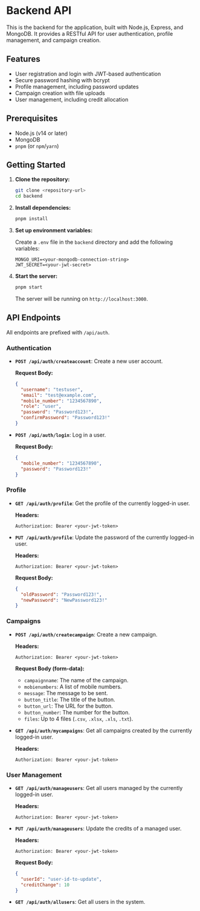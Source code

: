 # Backend API

This is the backend for the application, built with Node.js, Express, and MongoDB. It provides a RESTful API for user authentication, profile management, and campaign creation.

## Features

*   User registration and login with JWT-based authentication
*   Secure password hashing with bcrypt
*   Profile management, including password updates
*   Campaign creation with file uploads
*   User management, including credit allocation

## Prerequisites

*   Node.js (v14 or later)
*   MongoDB
*   `pnpm` (or `npm`/`yarn`)

## Getting Started

1.  **Clone the repository:**

    ```bash
    git clone <repository-url>
    cd backend
    ```

2.  **Install dependencies:**

    ```bash
    pnpm install
    ```

3.  **Set up environment variables:**

    Create a `.env` file in the `backend` directory and add the following variables:

    ```env
    MONGO_URI=<your-mongodb-connection-string>
    JWT_SECRET=<your-jwt-secret>
    ```

4.  **Start the server:**

    ```bash
    pnpm start
    ```

    The server will be running on `http://localhost:3000`.

## API Endpoints

All endpoints are prefixed with `/api/auth`.

### Authentication

*   **`POST /api/auth/createaccount`**: Create a new user account.

    **Request Body:**

    ```json
    {
      "username": "testuser",
      "email": "test@example.com",
      "mobile_number": "1234567890",
      "role": "user",
      "password": "Password123!",
      "confirmPassword": "Password123!"
    }
    ```

*   **`POST /api/auth/login`**: Log in a user.

    **Request Body:**

    ```json
    {
      "mobile_number": "1234567890",
      "password": "Password123!"
    }
    ```

### Profile

*   **`GET /api/auth/profile`**: Get the profile of the currently logged-in user.

    **Headers:**

    ```
    Authorization: Bearer <your-jwt-token>
    ```

*   **`PUT /api/auth/profile`**: Update the password of the currently logged-in user.

    **Headers:**

    ```
    Authorization: Bearer <your-jwt-token>
    ```

    **Request Body:**

    ```json
    {
      "oldPassword": "Password123!",
      "newPassword": "NewPassword123!"
    }
    ```

### Campaigns

*   **`POST /api/auth/createcampaign`**: Create a new campaign.

    **Headers:**

    ```
    Authorization: Bearer <your-jwt-token>
    ```

    **Request Body (form-data):**

    *   `campaignname`: The name of the campaign.
    *   `mobienumbers`: A list of mobile numbers.
    *   `message`: The message to be sent.
    *   `button_title`: The title of the button.
    *   `button_url`: The URL for the button.
    *   `button_number`: The number for the button.
    *   `files`: Up to 4 files (`.csv`, `.xlsx`, `.xls`, `.txt`).

*   **`GET /api/auth/mycampaigns`**: Get all campaigns created by the currently logged-in user.

    **Headers:**

    ```
    Authorization: Bearer <your-jwt-token>
    ```

### User Management

*   **`GET /api/auth/manageusers`**: Get all users managed by the currently logged-in user.

    **Headers:**

    ```
    Authorization: Bearer <your-jwt-token>
    ```

*   **`PUT /api/auth/manageusers`**: Update the credits of a managed user.

    **Headers:**

    ```
    Authorization: Bearer <your-jwt-token>
    ```

    **Request Body:**

    ```json
    {
      "userId": "user-id-to-update",
      "creditChange": 10
    }
    ```

*   **`GET /api/auth/allusers`**: Get all users in the system.
